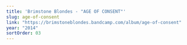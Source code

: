```yaml
---
title: 'Brimstone Blondes - "AGE OF CONSENT"'
slug: age-of-consent
link: "https://brimstoneblondes.bandcamp.com/album/age-of-consent"
year: "2014"
sortOrder: 03
---
```

